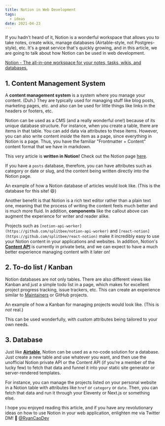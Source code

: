 ```yaml
---
title: Notion in Web Development
tags:
  - ideas
date: 2021-04-23
---
```


If you hadn't heard of it, Notion is a wonderful workspace that allows you to take notes, create wikis, manage databases (Airtable-style, not Postgres-style), etc. It's a great service that's quickly growing, and in this article, we are going to talk about how Notion can be used in web development.

[Notion - The all-in-one workspace for your notes, tasks, wikis, and databases.](https://notion.so)

## 1. Content Management System

A **content management system** is a system where you manage your content. (Duh.) They are typically used for managing stuff like blog posts, marketing pages, etc. and also can be used for little things like links in the headers or footers, etc.

Notion can be used as a CMS (and a really wonderful one!) because of its unique database structure. For instance, when you create a table, there are items in that table. You can add data via attributes to these items. However, you can also write content _inside_ the item as a page, since everything in Notion is a page. Thus, you have the familiar "Frontmatter + Content" content format that we have in markdown.

This very article is **written in Notion!** Check out the Notion page [here]().

If you have a `posts` database, therefore, you can have attributes such as category or date or slug, and the content being written directly into the Notion page.

An example of how a Notion database of articles would look like. (This is the database for this site! 😄)

Another benefit is that Notion is a rich text editor rather than a plain text one, meaning that the process of writing the content feels much better and is much more fluid. In addition, **components** like the callout above can augment the experience for writer and reader alike.

Projects such as `[notion-api-worker](https://github.com/splitbee/notion-api-worker)` and `[react-notion](https://github.com/splitbee/react-notion)` make it incredibly easy to use your Notion content in your applications and websites. In addition, Notion's **[Content API](https://www.notion.so/api-beta)** is currently in private beta, and we can expect to have a much better experience managing content with it later on!

## 2. To-do list / Kanban

Notion databases are not only tables. There are also different views like Kanban and just a simple todo list in a page, which makes for excellent project progress tracking, issue trackers, etc. This can create an experience similar to [Maintainers](https://maintainers.app) or GitHub projects.

An example of how a Kanban for managing projects would look like. (This is _not_ real.)

This can be used wonderfully, with custom attributes being tailored to your own needs.

## 3. Database

Just like **[Airtable](https://airtable.com/)**, Notion can be used as a no-code solution for a database. Just create a new table and use whatever you want, and then use the unofficial Notion private API or the Content API (if you're a member of the lucky few) to fetch that data and funnel it into your static site generator or server-rendered templates.

For instance, you can manage the projects listed on your personal website in a Notion table with attributes like `href` or `category` or `date`. Then, you can fetch that data and run it through your Eleventy or Next.js or something else.

I hope you enjoyed reading this article, and if you have any revolutionary ideas on how to use Notion in your web application, enlighten me via Twitter DM! 🙉 [@RyanCaoDev](https://twitter.com/RyanCaoDev)

